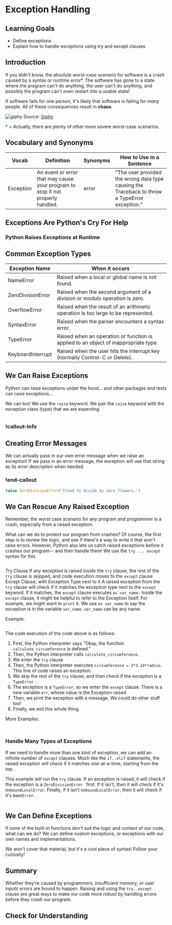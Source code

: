 # Exception Handling

## Learning Goals

- Define exceptions
- Explain how to handle exceptions using try and except clauses

## Introduction

If you didn't know, the absolute worst-case scenario for software is a crash caused by a syntax or runtime error*. The software has gone to a state where the program can't do anything, the user can't do anything, and possibly the program can't even restart into a usable state!

If software fails for one person, it's likely that software is failing for _many_ people. All of these consequences result in **chaos**.

![giphy](https://user-images.githubusercontent.com/16619004/103056684-748d8a80-4552-11eb-8705-2429df508339.gif) Source: [Giphy](http://gph.is/2lENCEI)


\* = Actually, there are plenty of other more severe worst-case scenarios.

## Vocabulary and Synonyms

| Vocab | Definition | Synonyms | How to Use in a Sentence
| --- | --- | --- | ---
| Exception | An event or error that may cause your program to stop if not properly handled. | error | "The user provided the wrong data type causing the Traceback to throw a TypeError exception." | 

## Exceptions Are Python's Cry For Help

### Python Raises Exceptions at Runtime


## Common Exception Types

Exception Name | When it occurs
--- | ---
NameError | Raised when a local or global name is not found. 
ZeroDivisionError | Raised when the second argument of a division or modulo operation is zero.
OverflowError | Raised when the result of an arithmetic operation is too large to be represented.
SyntaxError | Raised when the parser encounters a syntax error. 
TypeError | Raised when an operation or function is applied to an object of inappropriate type.
KeyboardInterrupt | Raised when the user hits the interrupt key (normally Control-C or Delete).

## We Can Raise Exceptions

Python can raise exceptions under the hood... and other packages and tests can raise exceptions...

We can too! We use the `raise` keyword. We pair the `raise` keyword with the exception class (type) that we are expecting.

```python

```

### !callout-info
## Creating Error Messages
We can actually pass in our own error message when we raise an exception! If we pass in an error message, the exception will use that string as its error description when needed.
### !end-callout

```python
raise ZeroDivisionError('Tried to divide by zero flowers.')
```


## We Can Rescue Any Raised Exception

Remember, the worst case scenario for any program and programmer is a crash, especially from a raised exception.

What can we do to protect our program from crashes? Of course, the first step is to review the logic, and see if there's a way to write it that won't raise errors. However, Python also lets us catch raised exceptions before it crashes our program-- and then handle them! We use the `try ... except` syntax for this.

```python

```

Try Clause
If any exception is raised inside the `try` clause, the rest of the `try` clause is skipped, and code execution moves to the `except` clause
Except Clause, with Exception Type next to it
A raised exception from the `try` clause will check if it matches the exception type next to the `except` keyword. If it matches, the `except` clause executes
`as var_name:`
Inside the `except` clause, it might be helpful to refer to the Exception itself. For example, we might want to `print` it. We use `as var_name` to say the exception is in the variable `var_name`. `var_name` can be any name.

Example:

```python

```

The code execution of the code above is as follows:

1. First, the Python interpreter says "Okay, the function `calculate_circumference` is defined."
1. Then, the Python interpreter calls `calculate_circumference`.
1. We enter the `try` clause
1. Then, the Python interpreter executes `circumference = 2*3.14*radius`. This line of code raises an exception.
1. We skip the rest of the `try` clause, and then check if the exception is a `TypeError `.
1. The exception is a `TypeError`, so we enter the `except` clause. There is a new variable `err`, whose value is the Exception raised.
1. Then, we print the exception with a message. We could do other stuff too!
1. Finally, we exit this whole thing.

More Examples:

```python

```

```python

```

### Handle Many Types of Exceptions

If we need to handle more than one kind of exception, we can add an infinite number of `except` clauses. Much like the `if..elif` statements, the raised exception will check if it matches one-at-a-time, starting from the top.

This example will run the `try` clause. If an exception is raised, it will check if the exception is a `ZeroDivisionError ` first. If it isn't, then it will check if it's `UnboundLocalError`. Finally, if it isn't `UnboundLocalError`, then it will check if it's `NameError`. 

```python

```

## We Can Define Exceptions

If none of the built-in functions don't suit the logic and context of our code, what can we do? We can define custom exceptions, or exceptions with our own names and implementations.

We won't cover that material, but it's a cool piece of syntax! Follow your curiosity!

## Summary
Whether they're caused by programmers, insufficient memory, or user inputs errors are bound to happen. Raising and using the `try..except` clause are great ways to make our code more robust by handling errors before they crash our program. 
## Check for Understanding
